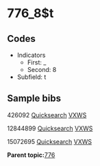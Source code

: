 # 776\_8$t

## Codes

-   Indicators
    -   First: \_
    -   Second: 8
-   Subfield: t

## Sample bibs

426092 [Quicksearch](https://search.library.yale.edu/catalog/426092) [VXWS](http://prodorbis.library.yale.edu:7014/vxws/GetHoldingsService?bibId=426092)

12844899 [Quicksearch](https://search.library.yale.edu/catalog/12844899) [VXWS](http://prodorbis.library.yale.edu:7014/vxws/GetHoldingsService?bibId=12844899)

15072695 [Quicksearch](https://search.library.yale.edu/catalog/15072695) [VXWS](http://prodorbis.library.yale.edu:7014/vxws/GetHoldingsService?bibId=15072695)

**Parent topic:**[776](../../tags/776/776.md)

